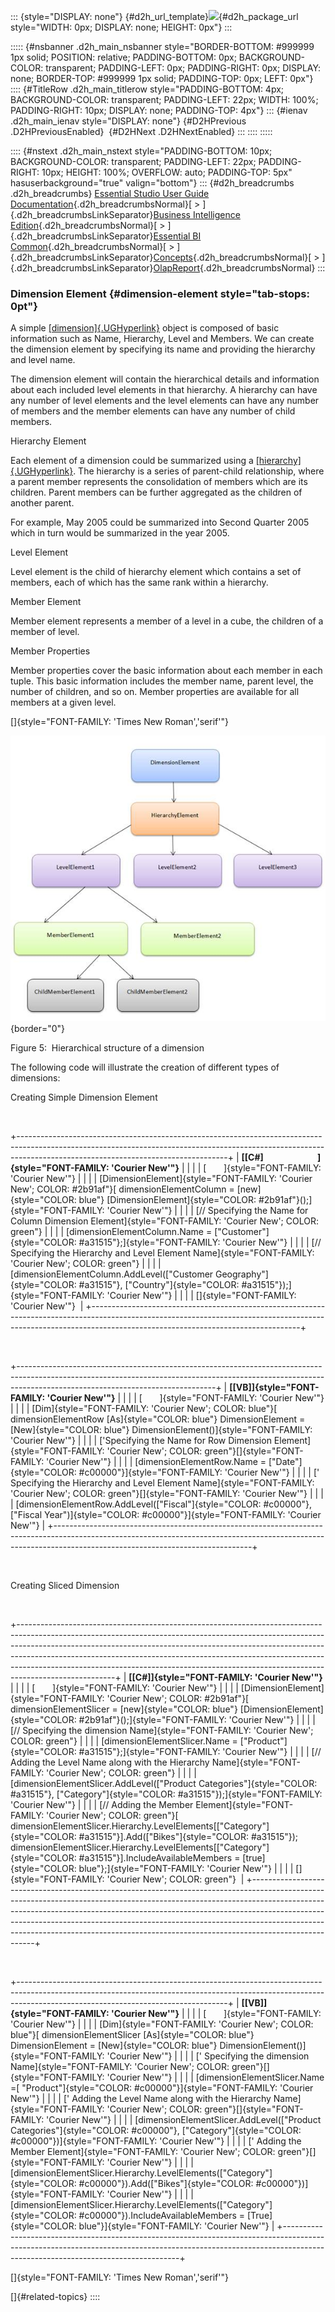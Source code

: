 ::: {style="DISPLAY: none"}
[](ms-xhelp:///?Id=d2h_url_template){#d2h_url_template}![](!package_url!){#d2h_package_url style="WIDTH: 0px; DISPLAY: none; HEIGHT: 0px"}
:::

::::: {#nsbanner .d2h_main_nsbanner style="BORDER-BOTTOM: #999999 1px solid; POSITION: relative; PADDING-BOTTOM: 0px; BACKGROUND-COLOR: transparent; PADDING-LEFT: 0px; PADDING-RIGHT: 0px; DISPLAY: none; BORDER-TOP: #999999 1px solid; PADDING-TOP: 0px; LEFT: 0px"}
:::: {#TitleRow .d2h_main_titlerow style="PADDING-BOTTOM: 4px; BACKGROUND-COLOR: transparent; PADDING-LEFT: 22px; WIDTH: 100%; PADDING-RIGHT: 10px; DISPLAY: none; PADDING-TOP: 4px"}
::: {#ienav .d2h_main_ienav style="DISPLAY: none"}
[](ms-xhelp:///?Id=ff64edc0-a2ff-47b8-9d42-3bcd867ed243){#D2HPrevious .D2HPreviousEnabled}  [](ms-xhelp:///?Id=38ddc27c-e76a-47c6-a9a8-c73920b082b1){#D2HNext .D2HNextEnabled}
:::
::::
:::::

:::: {#nstext .d2h_main_nstext style="PADDING-BOTTOM: 10px; BACKGROUND-COLOR: transparent; PADDING-LEFT: 22px; PADDING-RIGHT: 10px; HEIGHT: 100%; OVERFLOW: auto; PADDING-TOP: 5px" hasuserbackground="true" valign="bottom"}
::: {#d2h_breadcrumbs .d2h_breadcrumbs}
[Essential Studio User Guide Documentation](ms-xhelp:///?Id=12457748-09e3-4d74-a240-8e049cedf030){.d2h_breadcrumbsNormal}[ \> ]{.d2h_breadcrumbsLinkSeparator}[Business Intelligence Edition](ms-xhelp:///?Id=fdf33dd8-62b2-47b9-ad7b-fc50e590bca5){.d2h_breadcrumbsNormal}[ \> ]{.d2h_breadcrumbsLinkSeparator}[Essential BI Common](ms-xhelp:///?Id=51cb28d1-f201-4ea8-9963-a8afa451f64c){.d2h_breadcrumbsNormal}[ \> ]{.d2h_breadcrumbsLinkSeparator}[Concepts](ms-xhelp:///?Id=c4af561c-5904-4dc4-8eaf-ec1e14451e92){.d2h_breadcrumbsNormal}[ \> ]{.d2h_breadcrumbsLinkSeparator}[OlapReport](ms-xhelp:///?Id=5df0d4a2-dd21-4743-9142-c97b5f6c86e0){.d2h_breadcrumbsNormal}
:::

### Dimension Element {#dimension-element style="tab-stops: 0pt"}

A simple [[dimension]{.UGHyperlink}](http://msdn.microsoft.com/en-us/library/microsoft.analysisservices.dimension.aspx) object is composed of basic information such as Name, Hierarchy, Level and Members. We can create the dimension element by specifying its name and providing the hierarchy and level name.

The dimension element will contain the hierarchical details and information about each included level elements in that hierarchy. A hierarchy can have any number of level elements and the level elements can have any number of members and the member elements can have any number of child members.

Hierarchy Element

Each element of a dimension could be summarized using a [[hierarchy]{.UGHyperlink}](http://en.wikipedia.org/wiki/Hierarchy "Hierarchy"). The hierarchy is a series of parent-child relationship, where a parent member represents the consolidation of members which are its children. Parent members can be further aggregated as the children of another parent.

For example, May 2005 could be summarized into Second Quarter 2005 which in turn would be summarized in the year 2005.

Level Element

Level element is the child of hierarchy element which contains a set of members, each of which has the same rank within a hierarchy.

Member Element

Member element represents a member of a level in a cube, the children of a member of level.

Member Properties

Member properties cover the basic information about each member in each tuple. This basic information includes the member name, parent level, the number of children, and so on. Member properties are available for all members at a given level.

[]{style="FONT-FAMILY: 'Times New Roman','serif'"} 

![](ImagesExt/image111_5.jpg){border="0"}

Figure 5:  Hierarchical structure of a dimension

The following code will illustrate the creation of different types of dimensions:

Creating Simple Dimension Element

 

+----------------------------------------------------------------------------------------------------------------------------------------------------------------------------------------------------------------+
| **[\[C#\]                          ]{style="FONT-FAMILY: 'Courier New'"}**                                                                                                                                     |
|                                                                                                                                                                                                                |
| [       ]{style="FONT-FAMILY: 'Courier New'"}                                                                                                                                                                  |
|                                                                                                                                                                                                                |
| [DimensionElement]{style="FONT-FAMILY: 'Courier New'; COLOR: #2b91af"}[ dimensionElementColumn = [new]{style="COLOR: blue"} [DimensionElement]{style="COLOR: #2b91af"}();]{style="FONT-FAMILY: 'Courier New'"} |
|                                                                                                                                                                                                                |
| [// Specifying the Name for Column Dimension Element]{style="FONT-FAMILY: 'Courier New'; COLOR: green"}                                                                                                        |
|                                                                                                                                                                                                                |
| [dimensionElementColumn.Name = [\"Customer\"]{style="COLOR: #a31515"};]{style="FONT-FAMILY: 'Courier New'"}                                                                                                    |
|                                                                                                                                                                                                                |
| [// Specifying the Hierarchy and Level Element Name]{style="FONT-FAMILY: 'Courier New'; COLOR: green"}                                                                                                         |
|                                                                                                                                                                                                                |
| [dimensionElementColumn.AddLevel([\"Customer Geography\"]{style="COLOR: #a31515"}, [\"Country\"]{style="COLOR: #a31515"});]{style="FONT-FAMILY: 'Courier New'"}                                                |
|                                                                                                                                                                                                                |
| []{style="FONT-FAMILY: 'Courier New'"}                                                                                                                                                                         |
+----------------------------------------------------------------------------------------------------------------------------------------------------------------------------------------------------------------+

 

+-------------------------------------------------------------------------------------------------------------------------------------------------------------------------------------------------------------+
| **[\[VB\]]{style="FONT-FAMILY: 'Courier New'"}**                                                                                                                                                            |
|                                                                                                                                                                                                             |
| [       ]{style="FONT-FAMILY: 'Courier New'"}                                                                                                                                                               |
|                                                                                                                                                                                                             |
| [Dim]{style="FONT-FAMILY: 'Courier New'; COLOR: blue"}[ dimensionElementRow [As]{style="COLOR: blue"} DimensionElement = [New]{style="COLOR: blue"} DimensionElement()]{style="FONT-FAMILY: 'Courier New'"} |
|                                                                                                                                                                                                             |
| [\'Specifying the Name for Row Dimension Element]{style="FONT-FAMILY: 'Courier New'; COLOR: green"}[]{style="FONT-FAMILY: 'Courier New'"}                                                                   |
|                                                                                                                                                                                                             |
| [dimensionElementRow.Name = [\"Date\"]{style="COLOR: #c00000"}]{style="FONT-FAMILY: 'Courier New'"}                                                                                                         |
|                                                                                                                                                                                                             |
| [\' Specifying the Hierarchy and Level Element Name]{style="FONT-FAMILY: 'Courier New'; COLOR: green"}[]{style="FONT-FAMILY: 'Courier New'"}                                                                |
|                                                                                                                                                                                                             |
| [dimensionElementRow.AddLevel([\"Fiscal\"]{style="COLOR: #c00000"}, [\"Fiscal Year\")]{style="COLOR: #c00000"}]{style="FONT-FAMILY: 'Courier New'"}                                                         |
+-------------------------------------------------------------------------------------------------------------------------------------------------------------------------------------------------------------+

 

Creating Sliced Dimension

 

+------------------------------------------------------------------------------------------------------------------------------------------------------------------------------------------------------------------------------------------------------------------------------------------------------------------------------------------------------------------------------------------------------------------------------+
| **[\[C#\]]{style="FONT-FAMILY: 'Courier New'"}**                                                                                                                                                                                                                                                                                                                                                                             |
|                                                                                                                                                                                                                                                                                                                                                                                                                              |
| [       ]{style="FONT-FAMILY: 'Courier New'"}                                                                                                                                                                                                                                                                                                                                                                                |
|                                                                                                                                                                                                                                                                                                                                                                                                                              |
| [DimensionElement]{style="FONT-FAMILY: 'Courier New'; COLOR: #2b91af"}[ dimensionElementSlicer = [new]{style="COLOR: blue"} [DimensionElement]{style="COLOR: #2b91af"}();]{style="FONT-FAMILY: 'Courier New'"}                                                                                                                                                                                                               |
|                                                                                                                                                                                                                                                                                                                                                                                                                              |
| [// Specifying the dimension Name]{style="FONT-FAMILY: 'Courier New'; COLOR: green"}                                                                                                                                                                                                                                                                                                                                         |
|                                                                                                                                                                                                                                                                                                                                                                                                                              |
| [dimensionElementSlicer.Name = [\"Product\"]{style="COLOR: #a31515"};]{style="FONT-FAMILY: 'Courier New'"}                                                                                                                                                                                                                                                                                                                   |
|                                                                                                                                                                                                                                                                                                                                                                                                                              |
| [// Adding the Level Name along with the Hierarchy Name]{style="FONT-FAMILY: 'Courier New'; COLOR: green"}                                                                                                                                                                                                                                                                                                                   |
|                                                                                                                                                                                                                                                                                                                                                                                                                              |
| [dimensionElementSlicer.AddLevel([\"Product Categories\"]{style="COLOR: #a31515"}, [\"Category\"]{style="COLOR: #a31515"});]{style="FONT-FAMILY: 'Courier New'"}                                                                                                                                                                                                                                                             |
|                                                                                                                                                                                                                                                                                                                                                                                                                              |
| [// Adding the Member Element]{style="FONT-FAMILY: 'Courier New'; COLOR: green"}[           dimensionElementSlicer.Hierarchy.LevelElements\[[\"Category\"]{style="COLOR: #a31515"}\].Add([\"Bikes\"]{style="COLOR: #a31515"});          dimensionElementSlicer.Hierarchy.LevelElements\[[\"Category\"]{style="COLOR: #a31515"}\].IncludeAvailableMembers = [true]{style="COLOR: blue"};]{style="FONT-FAMILY: 'Courier New'"} |
|                                                                                                                                                                                                                                                                                                                                                                                                                              |
| []{style="FONT-FAMILY: 'Courier New'; COLOR: green"}                                                                                                                                                                                                                                                                                                                                                                         |
+------------------------------------------------------------------------------------------------------------------------------------------------------------------------------------------------------------------------------------------------------------------------------------------------------------------------------------------------------------------------------------------------------------------------------+

 

+----------------------------------------------------------------------------------------------------------------------------------------------------------------------------------------------------------------+
| **[\[VB\]]{style="FONT-FAMILY: 'Courier New'"}**                                                                                                                                                               |
|                                                                                                                                                                                                                |
| [       ]{style="FONT-FAMILY: 'Courier New'"}                                                                                                                                                                  |
|                                                                                                                                                                                                                |
| [Dim]{style="FONT-FAMILY: 'Courier New'; COLOR: blue"}[ dimensionElementSlicer [As]{style="COLOR: blue"} DimensionElement = [New]{style="COLOR: blue"} DimensionElement()]{style="FONT-FAMILY: 'Courier New'"} |
|                                                                                                                                                                                                                |
| [\' Specifying the dimension Name]{style="FONT-FAMILY: 'Courier New'; COLOR: green"}[]{style="FONT-FAMILY: 'Courier New'"}                                                                                     |
|                                                                                                                                                                                                                |
| [dimensionElementSlicer.Name =[ \"Product\"]{style="COLOR: #c00000"}]{style="FONT-FAMILY: 'Courier New'"}                                                                                                      |
|                                                                                                                                                                                                                |
| [\' Adding the Level Name along with the Hierarchy Name]{style="FONT-FAMILY: 'Courier New'; COLOR: green"}[]{style="FONT-FAMILY: 'Courier New'"}                                                               |
|                                                                                                                                                                                                                |
| [dimensionElementSlicer.AddLevel([\"Product Categories\"]{style="COLOR: #c00000"}, [\"Category\"]{style="COLOR: #c00000"})]{style="FONT-FAMILY: 'Courier New'"}                                                |
|                                                                                                                                                                                                                |
| [\' Adding the Member Element]{style="FONT-FAMILY: 'Courier New'; COLOR: green"}[]{style="FONT-FAMILY: 'Courier New'"}                                                                                         |
|                                                                                                                                                                                                                |
| [dimensionElementSlicer.Hierarchy.LevelElements([\"Category\"]{style="COLOR: #c00000"}).Add([\"Bikes\"]{style="COLOR: #c00000"})]{style="FONT-FAMILY: 'Courier New'"}                                          |
|                                                                                                                                                                                                                |
| [dimensionElementSlicer.Hierarchy.LevelElements([\"Category\"]{style="COLOR: #c00000"}).IncludeAvailableMembers = [True]{style="COLOR: blue"}]{style="FONT-FAMILY: 'Courier New'"}                             |
+----------------------------------------------------------------------------------------------------------------------------------------------------------------------------------------------------------------+

[]{style="FONT-FAMILY: 'Times New Roman','serif'"} 

[]{#related-topics}
::::
